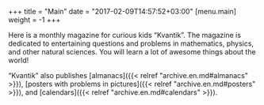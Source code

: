 +++ 
title = "Main" 
date = "2017-02-09T14:57:52+03:00"
[menu.main]
 weight = -1
+++

Here is a monthly magazine for curious kids “Kvantik”. The magazine is
dedicated to entertaining questions and problems in mathematics, physics, and
other natural sciences. You will learn a lot of awesome things about the world!



 “Kvantik” also publishes [almanacs]({{< relref "archive.en.md#almanacs" >}}), [posters with problems in pictures]({{< relref "archive.en.md#posters" >}}), and [calendars]({{< relref "archive.en.md#calendars" >}}).

 
